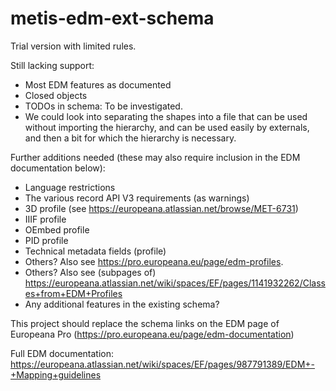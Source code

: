 # metis-edm-ext-schema

Trial version with limited rules.

Still lacking support:
* Most EDM features as documented
* Closed objects
* TODOs in schema: To be investigated.
* We could look into separating the shapes into a file that can be used without importing the hierarchy, and can be used easily by externals, and then a bit for which the hierarchy is necessary. 

Further additions needed (these may also require inclusion in the EDM documentation below):
* Language restrictions
* The various record API V3 requirements (as warnings) 
* 3D profile (see https://europeana.atlassian.net/browse/MET-6731)
* IIIF profile
* OEmbed profile
* PID profile
* Technical metadata fields (profile)
* Others? Also see https://pro.europeana.eu/page/edm-profiles.
* Others? Also see (subpages of) https://europeana.atlassian.net/wiki/spaces/EF/pages/1141932262/Classes+from+EDM+Profiles
* Any additional features in the existing schema?

This project should replace the schema links on the EDM page of Europeana Pro 
(https://pro.europeana.eu/page/edm-documentation)

Full EDM documentation: https://europeana.atlassian.net/wiki/spaces/EF/pages/987791389/EDM+-+Mapping+guidelines

